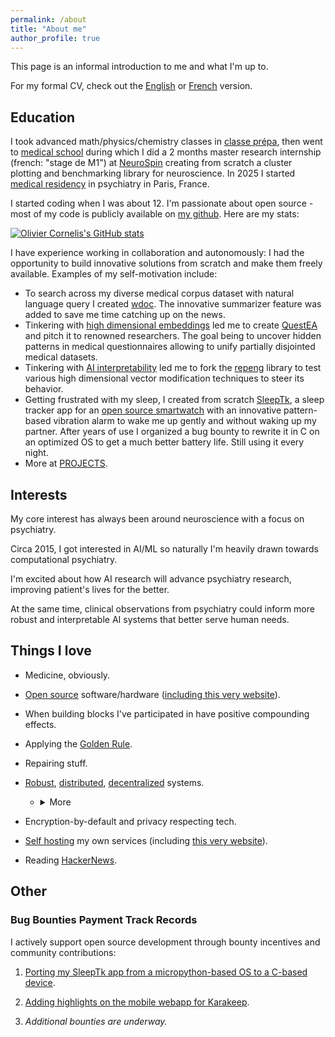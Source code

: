 ```yaml
---
permalink: /about
title: "About me"
author_profile: true
---
```



This page is an informal introduction to me and what I'm up to.

For my formal CV, check out the [English](./cv_en) or [French](./cv_fr) version.


## Education

I took advanced math/physics/chemistry classes in [classe prépa](https://en.wikipedia.org/wiki/Classe_pr%C3%A9paratoire_aux_grandes_%C3%A9coles), then went to [medical school](https://en.wikipedia.org/wiki/Paris_Cit%C3%A9_University) during which I did a 2 months master research internship (french: "stage de M1") at [NeuroSpin](https://fr.wikipedia.org/wiki/NeuroSpin) creating from scratch a cluster plotting and benchmarking library for neuroscience. In 2025 I started [medical residency](https://en.wikipedia.org/wiki/Medical_education_in_France#Third_cycle_of_the_medical_studies) in psychiatry in Paris, France.

I started coding when I was about 12. I'm passionate about open source - most of my code is publicly available on [my github](https://github.com/thiswillbeyourgithub/). Here are my stats:

[![Olivier Cornelis's GitHub stats](https://github-readme-stats.vercel.app/api?username=thiswillbeyourgithub&show_icons=true&theme=transparent&rank_icon=percentile)](./projects)

I have experience working in collaboration and autonomously: I had the opportunity to build innovative solutions from scratch and make them freely available. Examples of my self-motivation include:
- To search across my diverse medical corpus dataset with natural language query I created [wdoc](https://github.com/thiswillbeyourgithub/wdoc/). The innovative summarizer feature was added to save me time catching up on the news.
- Tinkering with [high dimensional embeddings](https://en.wikipedia.org/wiki/Embedding_(machine_learning)) led me to create [QuestEA](https://github.com/thiswillbeyourgithub/QuestEA) and pitch it to renowned researchers. The goal being to uncover hidden patterns in medical questionnaires allowing to unify partially disjointed medical datasets.
- Tinkering with [AI interpretability](https://en.wikipedia.org/wiki/Explainable_artificial_intelligence) led me to fork the [repeng](https://github.com/thiswillbeyourgithub/repeng-research-fork) library to test various high dimensional vector modification techniques to steer its behavior.
- Getting frustrated with my sleep, I created from scratch [SleepTk](https://github.com/thiswillbeyourgithub/SleepTk_pinetime_sleep_tracker), a sleep tracker app for an [open source smartwatch](https://pine64.org/devices/pinetime/) with an innovative pattern-based vibration alarm to wake me up gently and without waking up my partner. After years of use I organized a bug bounty to rewrite it in C on an optimized OS to get a much better battery life. Still using it every night.
-  More at [PROJECTS](./projects).


## Interests
My core interest has always been around neuroscience with a focus on psychiatry.

Circa 2015, I got interested in AI/ML so naturally I'm heavily drawn towards computational psychiatry.

I'm excited about how AI research will advance psychiatry research, improving patient's lives for the better.

At the same time, clinical observations from psychiatry could inform more robust and interpretable AI systems that better serve human needs.

## Things I love
- Medicine, obviously.
- [Open source](https://en.wikipedia.org/wiki/Comparison_of_open-source_and_closed-source_software) software/hardware ([including this very website](https://github.com/thiswillbeyourgithub/website)).
- When building blocks I've participated in have positive compounding effects.
- Applying the [Golden Rule](https://en.wikipedia.org/wiki/Golden_Rule).
- Repairing stuff.
- [Robust](https://en.wikipedia.org/wiki/Antifragility), [distributed](https://en.wikipedia.org/wiki/Distributed_computing), [decentralized](https://en.wikipedia.org/wiki/Decentralized_computing) systems.
    - <details><summary>More</summary>
            <ul>
                <li>I have a deep fascination for <a href="https://en.wikipedia.org/wiki/Emergence">emergence</a> and <a href="https://en.wikipedia.org/wiki/Self-organization">self-organization</a></li>
                <li>The former essential, I think, to understand counsciousness. And the latter is very connected to my interest in distributed and decentralized systems (e.g. <a href="https://en.wikipedia.org/wiki/AT_Protocol">AT Protocol</a>, <a href="https://github.com/markqvist/Reticulum/">Reticulum</a>, <a href="https://github.com/PrimeIntellect-ai/prime-iroh/">PRIME-IROH</a>, <a href="https://github.com/mudler/edgevpn">edgevpn</a>, <a href="https://nostr.com/">Nostr</a>, <a href="https://en.wikipedia.org/wiki/Conflict-free_replicated_data_type">Conflict-Free-Replicated-Data-Type</a>, ...).</li>
                <li>In my view, both are deeply linked to neuroscience and will be useful to help patients.</li>
            </ul>
        </details>

- Encryption-by-default and privacy respecting tech.
- [Self hosting](https://en.wikipedia.org/wiki/Self-hosting_(web_services)) my own services (including [this very website](https://github.com/thiswillbeyourgithub/website)).
- Reading [HackerNews](https://news.ycombinator.com/).



## Other

### Bug Bounties Payment Track Records

I actively support open source development through bounty incentives and community contributions:

1. [Porting my SleepTk app from a micropython-based OS to a C-based device](https://github.com/thiswillbeyourgithub/SleepTk_pinetime_sleep_tracker/issues/13).
2. [Adding highlights on the mobile webapp for Karakeep](https://github.com/karakeep-app/karakeep/issues/1220).

3. *Additional bounties are underway.*
